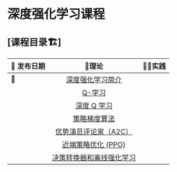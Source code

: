 # 深度强化学习课程

## [课程目录🏗️]

| 📆 发布日期 |                     📘理论                     | 👩‍💻实践 |
| :--------- | :-------------------------------------------: | :----- |
| 🥳          | [深度强化学习简介](deep-rl-class/chapter1.md) |        |
|            |                  [Q-学习]()                   |        |
|            |                [深度 Q 学习]()                |        |
|            |               [策略梯度算法]()                |        |
|            |           [优势演员评论家（A2C）]()           |        |
|            |            [近端策略优化 (PPO)]()             |        |
|            |         [决策转换器和离线强化学习]()          |        |

